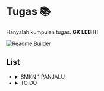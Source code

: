 # Tugas 📚
Hanyalah kumpulan tugas. **GK LEBIH!**

<a href="https://github.com/Rakemoon/task/actions?query=workflow%3A%22Readme+Builder%22">
  <img src="https://github.com/Rakemoon/task/workflows/Readme%20Builder/badge.svg" alt="Readme Builder"/>
</a>

## List

- <details><summary>SMKN 1 PANJALU</summary>

    - <details><summary>KELAS XI TKJ 2</summary>

        - <details><summary>ADMINISTRASI INFRASTRUKTUR JARINGAN</summary>

            - [Permasalahan dan Konfigurasi VLAN.md](https://github.com/Rakemoon/task/blob/master/SMKN%201%20PANJALU/KELAS%20XI%20TKJ%202/ADMINISTRASI%20INFRASTRUKTUR%20JARINGAN/Permasalahan%20dan%20Konfigurasi%20VLAN.md)
          </details>
      </details>
  </details>
- <details><summary>TO DO</summary>

    - [Make this one web based.md](https://github.com/Rakemoon/task/blob/master/TO%20DO/Make%20this%20one%20web%20based.md)
  </details>
